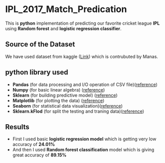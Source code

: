 # IPL_2017_Match_Predication

This is **python** implementation of predicting our favorite cricket league **IPL** using **Random forest** and **logistic regression classifier**.

## Source of the Dataset
We have used dataset from kaggle ([Link](https://www.kaggle.com/manasgarg/ipl)) which is contrubuted by Manas.

## python library used
- **Pandas** (for data processing and I/O operation of CSV file)([reference](https://www.geeksforgeeks.org/python-data-analysis-using-pandas/))
- **Numpy**  (for basic linear algebra) ([reference](https://numpy.org/))
- **Sklearn** (for building predictive model) ([reference](https://scikit-learn.org/stable/supervised_learning.html#supervised-learning))
- **Matplotlib** (for plotting the data) ([reference](https://matplotlib.org/))
- **Seaborn** (for statistical data visualization)([reference](https://www.geeksforgeeks.org/plotting-graph-using-seaborn-python/))
- **Sklearn.kFlod** (for split the testing and traning data)([reference](https://towardsdatascience.com/train-test-split-and-cross-validation-in-python-80b61beca4b6))

## Results
- First I used basic **logistic regression model** which is getting very low accuracy of **24.01%**
- And then I used **Random forest classification** model which is giving great accuracy of **89.15%**

